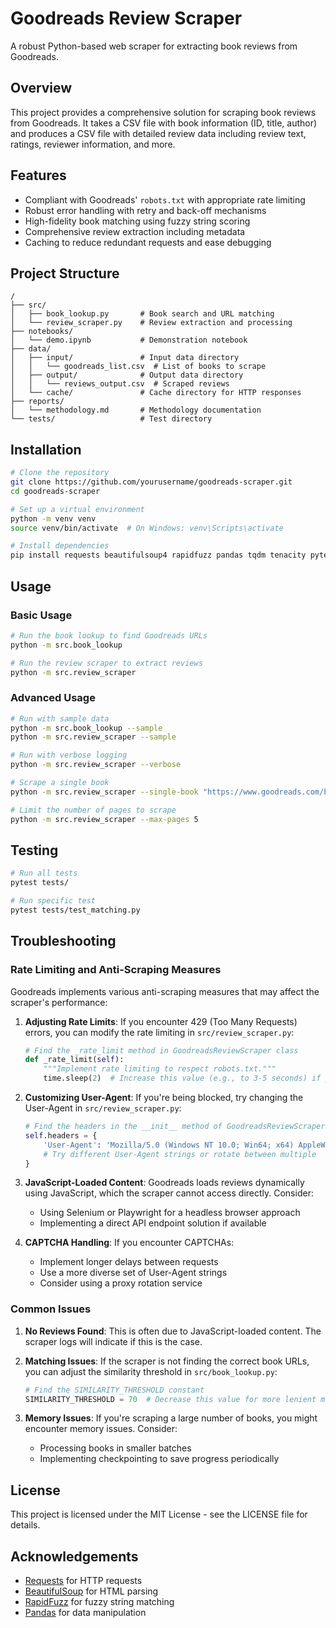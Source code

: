 # Goodreads Review Scraper

A robust Python-based web scraper for extracting book reviews from Goodreads.

## Overview

This project provides a comprehensive solution for scraping book reviews from Goodreads. It takes a CSV file with book information (ID, title, author) and produces a CSV file with detailed review data including review text, ratings, reviewer information, and more.

## Features

- Compliant with Goodreads' `robots.txt` with appropriate rate limiting
- Robust error handling with retry and back-off mechanisms
- High-fidelity book matching using fuzzy string scoring
- Comprehensive review extraction including metadata
- Caching to reduce redundant requests and ease debugging

## Project Structure

```
/
├── src/
│   ├── book_lookup.py       # Book search and URL matching
│   └── review_scraper.py    # Review extraction and processing
├── notebooks/
│   └── demo.ipynb           # Demonstration notebook
├── data/
│   ├── input/               # Input data directory
│   │   └── goodreads_list.csv  # List of books to scrape
│   ├── output/              # Output data directory
│   │   └── reviews_output.csv  # Scraped reviews
│   └── cache/               # Cache directory for HTTP responses
├── reports/
│   └── methodology.md       # Methodology documentation
└── tests/                   # Test directory
```

## Installation

```bash
# Clone the repository
git clone https://github.com/yourusername/goodreads-scraper.git
cd goodreads-scraper

# Set up a virtual environment
python -m venv venv
source venv/bin/activate  # On Windows: venv\Scripts\activate

# Install dependencies
pip install requests beautifulsoup4 rapidfuzz pandas tqdm tenacity pytest ruff
```

## Usage

### Basic Usage

```bash
# Run the book lookup to find Goodreads URLs
python -m src.book_lookup

# Run the review scraper to extract reviews
python -m src.review_scraper
```

### Advanced Usage

```bash
# Run with sample data
python -m src.book_lookup --sample
python -m src.review_scraper --sample

# Run with verbose logging
python -m src.review_scraper --verbose

# Scrape a single book
python -m src.review_scraper --single-book "https://www.goodreads.com/book/show/1885.Pride_and_Prejudice"

# Limit the number of pages to scrape
python -m src.review_scraper --max-pages 5
```

## Testing

```bash
# Run all tests
pytest tests/

# Run specific test
pytest tests/test_matching.py
```

## Troubleshooting

### Rate Limiting and Anti-Scraping Measures

Goodreads implements various anti-scraping measures that may affect the scraper's performance:

1. **Adjusting Rate Limits**: If you encounter 429 (Too Many Requests) errors, you can modify the rate limiting in `src/review_scraper.py`:

   ```python
   # Find the _rate_limit method in GoodreadsReviewScraper class
   def _rate_limit(self):
       """Implement rate limiting to respect robots.txt."""
       time.sleep(2)  # Increase this value (e.g., to 3-5 seconds) if you're being rate-limited
   ```

2. **Customizing User-Agent**: If you're being blocked, try changing the User-Agent in `src/review_scraper.py`:

   ```python
   # Find the headers in the __init__ method of GoodreadsReviewScraper class
   self.headers = {
       'User-Agent': 'Mozilla/5.0 (Windows NT 10.0; Win64; x64) AppleWebKit/537.36 (KHTML, like Gecko) Chrome/91.0.4472.124 Safari/537.36',
       # Try different User-Agent strings or rotate between multiple
   }
   ```

3. **JavaScript-Loaded Content**: Goodreads loads reviews dynamically using JavaScript, which the scraper cannot access directly. Consider:
   - Using Selenium or Playwright for a headless browser approach
   - Implementing a direct API endpoint solution if available

4. **CAPTCHA Handling**: If you encounter CAPTCHAs:
   - Implement longer delays between requests
   - Use a more diverse set of User-Agent strings
   - Consider using a proxy rotation service

### Common Issues

1. **No Reviews Found**: This is often due to JavaScript-loaded content. The scraper logs will indicate if this is the case.

2. **Matching Issues**: If the scraper is not finding the correct book URLs, you can adjust the similarity threshold in `src/book_lookup.py`:

   ```python
   # Find the SIMILARITY_THRESHOLD constant
   SIMILARITY_THRESHOLD = 70  # Decrease this value for more lenient matching
   ```

3. **Memory Issues**: If you're scraping a large number of books, you might encounter memory issues. Consider:
   - Processing books in smaller batches
   - Implementing checkpointing to save progress periodically

## License

This project is licensed under the MIT License - see the LICENSE file for details.

## Acknowledgements

- [Requests](https://requests.readthedocs.io/) for HTTP requests
- [BeautifulSoup](https://www.crummy.com/software/BeautifulSoup/) for HTML parsing
- [RapidFuzz](https://github.com/maxbachmann/RapidFuzz) for fuzzy string matching
- [Pandas](https://pandas.pydata.org/) for data manipulation
